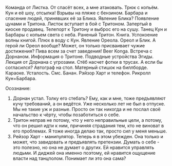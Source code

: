 Команда от Листка. От спасёт всех, а мне атаковать. Трюк с копьём. Кун и её шоу, отсылка! Взрывы на пляже с бензином. Барбара и спасение людей, принявших её за Блика. Явление Блика? Появление цунами и Тритона. Листок вступает в бой с Тритоном. Запертый в киоске продавец. Телепорт к Тритону и выброс его на сушу. Танец Кун и Барбары с копьем света с неба. Раненый Тритон. Книга. Успокоение волны книгой. Плюх в воду с Кун. Явление Ореола. Ореол и Блик. А герой ли Ореол вообще? Может, он только присваивает чужие достижения? Пива всем за счет заведения! Beer Konga. Встреча с Дорнаном. Информация о Тритоне. Подводные устройства Эгиды. Лекция от Дорнана с угрозами. Стёб насчет фотки в трусах. А если бы согласился? Автограф на стол. Матерный стишок на биллборде. Караоке. Усталость. Смс. Банан. Рэйзор Харт и телефон. Рикролл Кун+Барбара.

Осознание:
1. Дорнан устал. Толку его стебать? Ему, как и мне, тоже предъявляют кучу требований, а он ведётся. Уже несколько лет не был в отпуске. Мы не такие уж и разные. Просто он так никогда и не послал своё начальство к чёрту, чтобы позаботиться о себе.
2. Тритон неправ не потому, что у него неправильные цели, а потому, что он решил идти к ним, причиняя страдания тем, кто не виноват в его проблемах. Я тоже иногда делаю так, просто сил у меня меньше.
3. Рейзор Харт - манипулятор. Теперь я в этом убежден. Она только и может, что завидовать и предъявлять претензии. Думать о себе - это полезно, но она не думает о других. Ей нравится управлять людьми. И диджей она именно поэтому, ей нравится ощущение власти над танцполом. Понимает ли это она сама?
